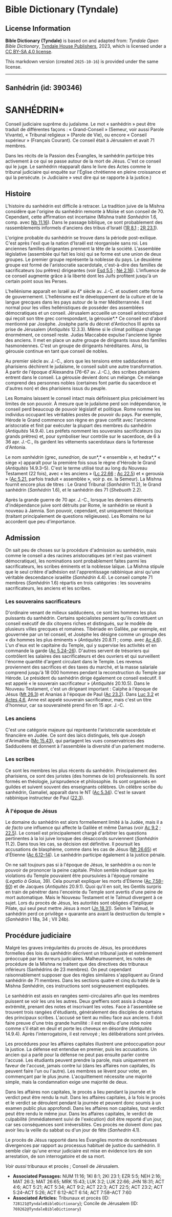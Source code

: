 # Bible Dictionary (Tyndale)

## License Information

**Bible Dictionary (Tyndale)** is based on and adapted from: _Tyndale Open Bible Dictionary_, [Tyndale House Publishers](https://tyndaleopenresources.com/), 2023, which is licensed under a [CC BY-SA 4.0 license](https://creativecommons.org/licenses/by-sa/4.0/legalcode.en).

This markdown version (created `2025-10-16`) is provided under the same license.



--------------------------------

## Sanhédrin (id: 390346)

SANHÉDRIN\*
===========

Conseil judiciaire suprême du judaïsme. Le mot « sanhédrin » peut être traduit de différentes façons : « Grand\-Conseil » (Semeur, voir aussi Parole Vivante), « Tribunal religieux » (Parole de Vie), ou encore « Conseil supérieur » (Français Courant). Ce conseil était à Jérusalem et avait 71 membres. 

Dans les récits de la Passion des Évangiles, le sanhédrin participe très activement à ce qui se passe autour de la mort de Jésus. C'est ce conseil qui le juge. Le sanhédrin réapparaît dans le livre des Actes comme le tribunal judiciaire qui enquête sur l'Église chrétienne en pleine croissance et qui la persécute. (« Judiciaire » veut dire qui se rapporte à la justice.)

Histoire
--------

L'histoire du sanhédrin est difficile à retracer. La tradition juive de la Mishna considère que l'origine du sanhédrin remonte à Moïse et son conseil de 70\. Cependant, cette affirmation est incertaine (Mishna traité *Sanhédrin* 1\.6, comp. avec [Nb 11\.16](https://ref.ly/Num11:16)). Dans le passage biblique, ce sont probablement des rassemblements informels d'anciens des tribus d'Israël ([1R 8\.1](https://ref.ly/1Kgs8:1) ; [2R 23\.1](https://ref.ly/2Kgs23:1)). 

L'origine probable du sanhédrin se trouve dans la période post\-exilique. C'est après l'exil que la nation d'Israël est réorganisée sans roi. Les anciennes familles dirigeantes prennent la tête de la société. L'assemblée législative (assemblée qui fait les lois) qui se forme est une union de deux groupes. Le premier groupe représente la noblesse du pays. Le deuxième groupe est formé de l'aristocratie sacerdotale, c'est\-à\-dire des familles de sacrificateurs (ou prêtres) dirigeantes (voir [Esd 5\.5](https://ref.ly/Ezra5:5) ; [Né 2\.16](https://ref.ly/Neh2:16)). L'influence de ce conseil augmente grâce à la liberté dont les Juifs profitent jusqu'à un certain point sous les Perses.

L'hellénisme apparaît en Israël au 4ᵉ siècle av. J.\-C. et soutient cette forme de gouvernement. L'hellénisme est le développement de la culture et de la langue grecques dans les pays autour de la mer Méditerrannée. Il est normal pour les villes hellénistiques de posséder des assemblées démocratiques et un conseil. Jérusalem accueille un conseil aristocratique qui reçoit son titre grec correspondant, la gérousie*.* Ce conseil est d'abord mentionné par Josèphe. Josèphe parle du décret d'Antiochos III après sa prise de Jérusalem (*Antiquités* 12\.3\.3\). Même si le climat politique change énormément, ce conseil reste. Judas Maccabée expulse l'ancienne lignée des anciens. Il met en place un autre groupe de dirigeants issus des familles hasmonéennes. C'est un groupe de dirigeants héréditaires. Ainsi, la gérousie continue en tant que conseil de nobles. 

Au premier siècle av. J.\-C., alors que les tensions entre sadducéens et pharisiens déchirent le judaïsme, le conseil subit une autre transformation. À partir de l'époque d'Alexandra (76–67 av. J.\-C.), des scribes pharisiens entrent dans le conseil. La gérousie devient donc un mélange. Ce mélange comprend des personnes nobles (certaines font partie du sacerdoce et d'autres non) et des pharisiens issus du peuple.

Les Romains laissent le conseil intact mais définissent plus précisément les limites de son pouvoir. À mesure que le judaïsme perd son indépendance, le conseil perd beaucoup de pouvoir législatif et politique. Rome nomme les individus occupant les véritables postes de pouvoir du pays. Par exemple, Hérode le Grand commence son règne en grave conflit avec l'ancienne aristocratie et finit par exécuter la plupart des membres du sanhédrin (*Antiquités* 14\.9\.4\). Les préfets nomment les souverains sacrificateurs (ou grands prêtres) et, pour symboliser leur contrôle sur le sacerdoce, de 6 à 36 apr. J.\-C., ils gardent les vêtements sacerdotaux dans la forteresse d'Antonia.

Le nom *sanhédrin* (grec, *sunedrion,* de sun*,* « ensemble », et hedra*,* « siège ») apparaît pour la première fois sous le règne d'Hérode le Grand (*Antiquités* 14\.9\.3–5\). C'est le terme utilisé tout au long du Nouveau Testament (22 fois), avec « les anciens » ([Lc 22\.66](https://ref.ly/Luke22:66) ; [Ac 22\.5](https://ref.ly/Acts22:5)) et « gerousia » ([Ac 5\.21,](https://ref.ly/Acts5:21) parfois traduit « assemblée », voir p. ex. la Semeur). La Mishna fournit encore plus de titres : Le Grand Tribunal (*Sanhédrin* 11\.2\), le Grand sanhédrin (*Sanhédrin* 1\.6\), et le sanhédrin des 71 (*Shebuoth* 2\.2\).

Après la grande guerre de 70 apr. J.\-C., lorsque les derniers éléments d'indépendance juive sont détruits par Rome, le sanhédrin se réunit à nouveau à Jamnia. Son pouvoir, cependant, est uniquement théorique (traitant principalement de questions religieuses). Les Romains ne lui accordent que peu d'importance.

Admission
---------

On sait peu de choses sur la procédure d'admission au sanhédrin, mais comme le conseil a des racines aristocratiques (et n'est pas vraiment démocratique), les nominations sont probablement faites parmi les sacrificateurs, les scribes éminents et la noblesse laïque. La Mishna stipule que le seul critère d'adhésion est l'apprentissage rabbinique ainsi qu'une véritable descendance israélite (*Sanhédrin* 4\.4\). Le conseil compte 71 membres (*Sanhédrin* 1\.6\) répartis en trois catégories : les souverains sacrificateurs, les anciens et les scribes.

### Les souverains sacrificateurs

D'ordinaire venant de milieux sadducéens, ce sont les hommes les plus puissants du sanhédrin. Certains spécialistes pensent qu'ils constituent un conseil exécutif de dix citoyens riches et distingués, sur le modèle de plusieurs villes grecques et romaines. Tibériade en Galilée, par exemple, est gouvernée par un tel conseil, et Josèphe les désigne comme un groupe des « dix hommes les plus éminents » (*Antiquités* 20\.8\.11 ; comp. avec [Ac 4\.6](https://ref.ly/Acts4:6)). L'un d'eux est le capitaine du Temple, qui y supervise les activités et en commande la garde ([Ac 5\.24–26](https://ref.ly/Acts5:24-Acts5:26)). D'autres servent de trésoriers qui contrôlent les salaires des sacrificateurs et des ouvriers et qui surveillent l'énorme quantité d'argent circulant dans le Temple. Les revenus proviennent des sacrifices et des taxes du marché, et la masse salariale comprend jusqu'à 18 000 hommes pendant la reconstruction du Temple par Hérode. Le président du sanhédrin dirige également ce conseil exécutif. Il est appelé « le souverain sacrificateur » (*Antiquités* 20\.10\.5\). Dans le Nouveau Testament, c'est un dirigeant important : Caïphe à l'époque de Jésus ([Mt 26\.3](https://ref.ly/Matt26:3)) et Ananias à l'époque de Paul ([Ac 23\.2](https://ref.ly/Acts23:2)). Dans [Luc 3\.2](https://ref.ly/Luke3:2) et [Actes 4\.6](https://ref.ly/Acts4:6), Anne est appelé souverain sacrificateur, mais c'est un titre d'honneur, car sa souveraineté prend fin en 15 apr. J.\-C.

### Les anciens

C'est une catégorie majeure qui représente l'aristocratie sacerdotale et financière en Judée. Ce sont des laïcs distingués, tels que Joseph d'Arimathie ([Mc 15\.43](https://ref.ly/Mark15:43)), qui partagent les vues conservatrices des Sadducéens et donnent à l'assemblée la diversité d'un parlement moderne.

### Les scribes

Ce sont les membres les plus récents du sanhédrin. Principalement des pharisiens, ce sont des juristes (des hommes de loi) professionnels. Ils sont formés en théologie, jurisprudence et philosophie. Ils sont organisés en guildes et suivent souvent des enseignants célèbres. Un célèbre scribe du sanhédrin, Gamaliel, apparaît dans le NT ([Ac 5\.34](https://ref.ly/Acts5:34)). C'est le savant rabbinique instructeur de Paul ([22\.3](https://ref.ly/Acts22:3)).

### À l'époque de Jésus

Le domaine du sanhédrin est alors formellement limité à la Judée, mais il a *de facto* une influence qui affecte la Galilée et même Damas (voir [Ac 9\.2](https://ref.ly/Acts9:2) ; [22\.5](https://ref.ly/Acts22:5)). Le conseil est principalement chargé d'arbitrer les questions pertinentes à la loi juive lorsque des désaccords surviennent (*Sanhédrin* 11\.2\). Dans tous les cas, sa décision est définitive. Il poursuit les accusations de blasphème, comme dans les cas de Jésus ([Mt 26\.65](https://ref.ly/Matt26:65)) et d'Étienne ([Ac 6\.12–14](https://ref.ly/Acts6:12-Acts6:14)). Le sanhédrin participe également à la justice pénale.

On ne sait toujours pas si à l'époque de Jésus, le sanhédrin a ou non le pouvoir de prononcer la peine capitale. Philon semble indiquer que les violations du Temple pouvaient être poursuivies à l'époque romaine (*Legatio à Gaius,* 39\). Cela pourrait expliquer les morts d'Étienne ([Ac 7\.58–60](https://ref.ly/Acts7:58-Acts7:60)) et de Jacques (*Antiquités* 20\.9\.1\). Quoi qu'il en soit, les Gentils surpris en train de pénétrer dans l'enceinte du Temple sont avertis d'une peine de mort automatique. Mais le Nouveau Testament et le Talmud divergent à ce sujet. Lors du procès de Jésus, les autorités sont obligées d'impliquer Pilate, qui seul peut mettre Jésus à mort ([Jn 18\.31](https://ref.ly/John18:31)). Selon le Talmud, le sanhédrin perd ce privilège « quarante ans avant la destruction du temple » (*Sanhédrin* I 18a, 34 ; VII 24b).

Procédure judiciaire
--------------------

Malgré les graves irrégularités du procès de Jésus, les procédures formelles des lois du sanhédrin décrivent un tribunal juste et extrêmement préoccupé par les erreurs judiciaires. Malheureusement, les notes de procédure de la Mishna ne traitent que des directives des tribunaux inférieurs (Sanhédrins de 23 membres). On peut cependant raisonnablement supposer que des règles similaires s'appliquent au Grand sanhédrin de 71 membres. Dans les sections quatre et cinq du traité de la Mishna *Sanhédrin,* ces instructions sont soigneusement expliquées.

Le sanhédrin est assis en rangées semi\-circulaires afin que les membres puissent se voir les uns les autres. Deux greffiers sont assis à chaque extrémité, prenant des notes et inscrivant les votes. Face à l'assemblée se trouvent trois rangées d'étudiants, généralement des disciples de certains des principaux scribes. L'accusé se tient au milieu face aux anciens. Il doit faire preuve d'une très grande humilité : il est revêtu d'une robe noire comme s'il était en deuil et porte les cheveux en désordre (*Antiquités* 14\.9\.4\). Après l'interrogatoire, il est renvoyé ; les délibérations sont privées.

Les procédures pour les affaires capitales illustrent une préoccupation pour la justice. La défense est entendue en premier, puis les accusations. Un ancien qui a parlé pour la défense ne peut pas ensuite parler contre l'accusé. Les étudiants peuvent prendre la parole, mais uniquement en faveur de l'accusé, jamais contre lui (dans les affaires non capitales, ils peuvent faire l'un ou l'autre). Les membres se lèvent pour voter, en commençant par le plus jeune. L'acquittement nécessite une majorité simple, mais la condamnation exige une majorité de deux.

Dans les affaires non capitales, le procès a lieu pendant la journée et le verdict peut être rendu la nuit. Dans les affaires capitales, à la fois le procès et le verdict se déroulent pendant la journée et peuvent donc soumis à un examen public plus approfondi. Dans les affaires non capitales, tout verdict peut être rendu le même jour. Dans les affaires capitales, le verdict de culpabilité (immédiatement suivi de l'exécution) doit être reporté d'un jour, car ses conséquences sont irréversibles. Ces procès ne doivent donc pas avoir lieu la veille du sabbat ou d'un jour de fête (*Sanhedrin* 4\.1\).

Le procès de Jésus rapporté dans les Évangiles montre de nombreuses divergences par rapport au processus habituel de justice du sanhédrin. Il semble clair qu'une erreur judiciaire est mise en évidence lors de son arrestation, de son interrogatoire et de sa mort.

*Voir aussi* tribunaux et procès ; Conseil de Jérusalem.

* **Associated Passages:** NUM 11:16; 1KI 8:1; 2KI 23:1; EZR 5:5; NEH 2:16; MAT 26:3; MAT 26:65; MRK 15:43; LUK 3:2; LUK 22:66; JHN 18:31; ACT 4:6; ACT 5:21; ACT 5:34; ACT 9:2; ACT 22:3; ACT 22:5; ACT 23:2; ACT 5:24–ACT 5:26; ACT 6:12–ACT 6:14; ACT 7:58–ACT 7:60
* **Associated Articles:** Tribunaux et procès (ID: `728121@TyndaleBibleDictionary`); Concile de Jérusalem (ID: `769262@TyndaleBibleDictionary`)

